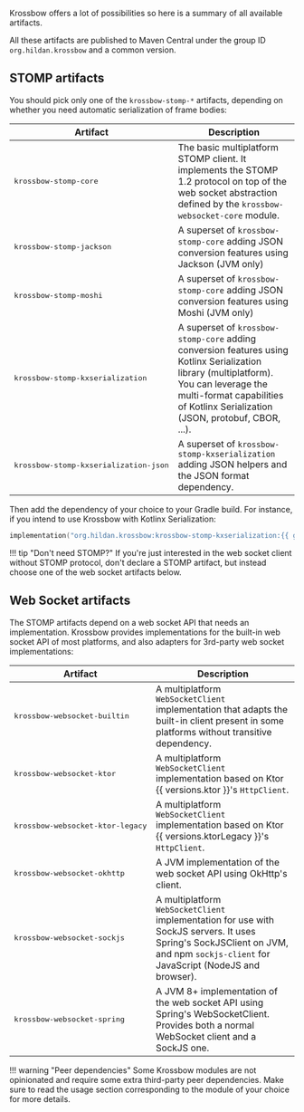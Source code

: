 Krossbow offers a lot of possibilities so here is a summary of all available artifacts.

All these artifacts are published to Maven Central under the group ID `org.hildan.krossbow` and a common version.

## STOMP artifacts

You should pick only one of the `krossbow-stomp-*` artifacts, depending on whether you need automatic serialization of frame bodies:

| Artifact                                       | Description                                                                                                                                                                                                              |
|------------------------------------------------|--------------------------------------------------------------------------------------------------------------------------------------------------------------------------------------------------------------------------|
| <pre>krossbow-stomp-core</pre>                 | The basic multiplatform STOMP client. It implements the STOMP 1.2 protocol on top of the web socket abstraction defined by the `krossbow-websocket-core` module.                                                         |
| <pre>krossbow-stomp-jackson</pre>              | A superset of `krossbow-stomp-core` adding JSON conversion features using Jackson (JVM only)                                                                                                                             |
| <pre>krossbow-stomp-moshi</pre>                | A superset of `krossbow-stomp-core` adding JSON conversion features using Moshi (JVM only)                                                                                                                               |
| <pre>krossbow-stomp-kxserialization</pre>      | A superset of `krossbow-stomp-core` adding conversion features using Kotlinx Serialization library (multiplatform). You can leverage the multi-format capabilities of Kotlinx Serialization (JSON, protobuf, CBOR, ...). |
| <pre>krossbow-stomp-kxserialization-json</pre> | A superset of `krossbow-stomp-kxserialization` adding JSON helpers and the JSON format dependency.                                                                                                                       |

Then add the dependency of your choice to your Gradle build.
For instance, if you intend to use Krossbow with Kotlinx Serialization:

```kotlin
implementation("org.hildan.krossbow:krossbow-stomp-kxserialization:{{ git.short_tag }}")
```

!!! tip "Don't need STOMP?"
    If you're just interested in the web socket client without STOMP protocol, don't declare a STOMP artifact, but 
    instead choose one of the web socket artifacts below.

## Web Socket artifacts

The STOMP artifacts depend on a web socket API that needs an implementation.
Krossbow provides implementations for the built-in web socket API of most platforms, and also adapters for 3rd-party
web socket implementations:

| Artifact                                  | Description                                                                                                                                                                      |
|-------------------------------------------|----------------------------------------------------------------------------------------------------------------------------------------------------------------------------------|
| <pre>krossbow-websocket-builtin</pre>     | A multiplatform `WebSocketClient` implementation that adapts the built-in client present in some platforms without transitive dependency.                                        |
| <pre>krossbow-websocket-ktor</pre>        | A multiplatform `WebSocketClient` implementation based on Ktor {{ versions.ktor }}'s `HttpClient`.                                                                               |
| <pre>krossbow-websocket-ktor-legacy</pre> | A multiplatform `WebSocketClient` implementation based on Ktor {{ versions.ktorLegacy }}'s `HttpClient`.                                                                         |
| <pre>krossbow-websocket-okhttp</pre>      | A JVM implementation of the web socket API using OkHttp's client.                                                                                                                |
| <pre>krossbow-websocket-sockjs</pre>      | A multiplatform `WebSocketClient` implementation for use with SockJS servers. It uses Spring's SockJSClient on JVM, and npm `sockjs-client` for JavaScript (NodeJS and browser). |
| <pre>krossbow-websocket-spring</pre>      | A JVM 8+ implementation of the web socket API using Spring's WebSocketClient. Provides both a normal WebSocket client and a SockJS one.                                          |

!!! warning "Peer dependencies"
    Some Krossbow modules are not opinionated and require some extra third-party peer dependencies.
    Make sure to read the usage section corresponding to the module of your choice for more details.  
